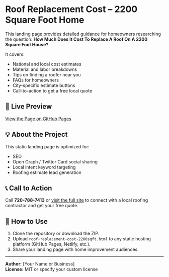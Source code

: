 # Roof Replacement Cost – 2200 Square Foot Home

This landing page provides detailed guidance for homeowners researching the question: **How Much Does It Cost To Replace A Roof On A 2200 Square Foot House?**

It covers:
- National and local cost estimates
- Material and labor breakdowns
- Tips on finding a roofer near you
- FAQs for homeowners
- City-specific estimate buttons
- Call-to-action to get a free local quote

## 🚀 Live Preview
[View the Page on GitHub Pages](https://yourusername.github.io/roof-cost-2200-sqft/)

## 💡 About the Project
This static landing page is optimized for:
- SEO
- Open Graph / Twitter Card social sharing
- Local intent keyword targeting
- Roofing estimate lead generation

## 📞 Call to Action
Call **720-788-7413** or [visit the full site](https://roofingcontractorsrepairandreplacement.com) to connect with a local roofing contractor and get your free quote.

## 🔧 How to Use
1. Clone the repository or download the ZIP.
2. Upload `roof-replacement-cost-2200sqft.html` to any static hosting platform (GitHub Pages, Netlify, etc.).
3. Share your landing page with home improvement audiences.

---

**Author:** [Your Name or Business]  
**License:** MIT or specify your custom license
